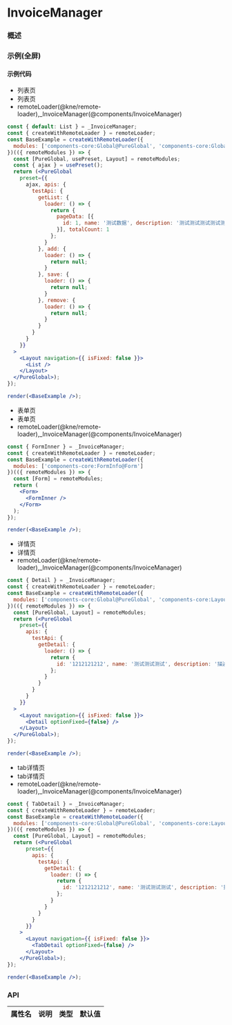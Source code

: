 
# InvoiceManager


### 概述




### 示例(全屏)

#### 示例代码

- 列表页
- 列表页
- remoteLoader(@kne/remote-loader),_InvoiceManager(@components/InvoiceManager)

```jsx
const { default: List } = _InvoiceManager;
const { createWithRemoteLoader } = remoteLoader;
const BaseExample = createWithRemoteLoader({
  modules: ['components-core:Global@PureGlobal', 'components-core:Global@usePreset', 'components-core:Layout']
})(({ remoteModules }) => {
  const [PureGlobal, usePreset, Layout] = remoteModules;
  const { ajax } = usePreset();
  return (<PureGlobal
    preset={{
      ajax, apis: {
        testApi: {
          getList: {
            loader: () => {
              return {
                pageData: [{
                  id: 1, name: '测试数据', description: '测试测试测试测试测试测试测试', createdTime: new Date()
                }], totalCount: 1
              };
            }
          }, add: {
            loader: () => {
              return null;
            }
          }, save: {
            loader: () => {
              return null;
            }
          }, remove: {
            loader: () => {
              return null;
            }
          }
        }
      }
    }}
  >
    <Layout navigation={{ isFixed: false }}>
      <List />
    </Layout>
  </PureGlobal>);
});

render(<BaseExample />);

```

- 表单页
- 表单页
- remoteLoader(@kne/remote-loader),_InvoiceManager(@components/InvoiceManager)

```jsx
const { FormInner } = _InvoiceManager;
const { createWithRemoteLoader } = remoteLoader;
const BaseExample = createWithRemoteLoader({
  modules: ['components-core:FormInfo@Form']
})(({ remoteModules }) => {
  const [Form] = remoteModules;
  return (
    <Form>
      <FormInner />
    </Form>
  );
});

render(<BaseExample />);

```

- 详情页
- 详情页
- remoteLoader(@kne/remote-loader),_InvoiceManager(@components/InvoiceManager)

```jsx
const { Detail } = _InvoiceManager;
const { createWithRemoteLoader } = remoteLoader;
const BaseExample = createWithRemoteLoader({
  modules: ['components-core:Global@PureGlobal', 'components-core:Layout']
})(({ remoteModules }) => {
  const [PureGlobal, Layout] = remoteModules;
  return (<PureGlobal
    preset={{
      apis: {
        testApi: {
          getDetail: {
            loader: () => {
              return {
                id: '1212121212', name: '测试测试测试', description: '描述描述描述描述描述描述描述描述'
              };
            }
          }
        }
      }
    }}
  >
    <Layout navigation={{ isFixed: false }}>
      <Detail optionFixed={false} />
    </Layout>
  </PureGlobal>);
});

render(<BaseExample />);

```

- tab详情页
- tab详情页
- remoteLoader(@kne/remote-loader),_InvoiceManager(@components/InvoiceManager)

```jsx
const { TabDetail } = _InvoiceManager;
const { createWithRemoteLoader } = remoteLoader;
const BaseExample = createWithRemoteLoader({
  modules: ['components-core:Global@PureGlobal', 'components-core:Layout']
})(({ remoteModules }) => {
  const [PureGlobal, Layout] = remoteModules;
  return (<PureGlobal
      preset={{
        apis: {
          testApi: {
            getDetail: {
              loader: () => {
                return {
                  id: '1212121212', name: '测试测试测试', description: '描述描述描述描述描述描述描述描述'
                };
              }
            }
          }
        }
      }}
    >
      <Layout navigation={{ isFixed: false }}>
        <TabDetail optionFixed={false} />
      </Layout>
    </PureGlobal>);
});

render(<BaseExample />);

```


### API

|属性名|说明|类型|默认值|
|  ---  | ---  | --- | --- |

